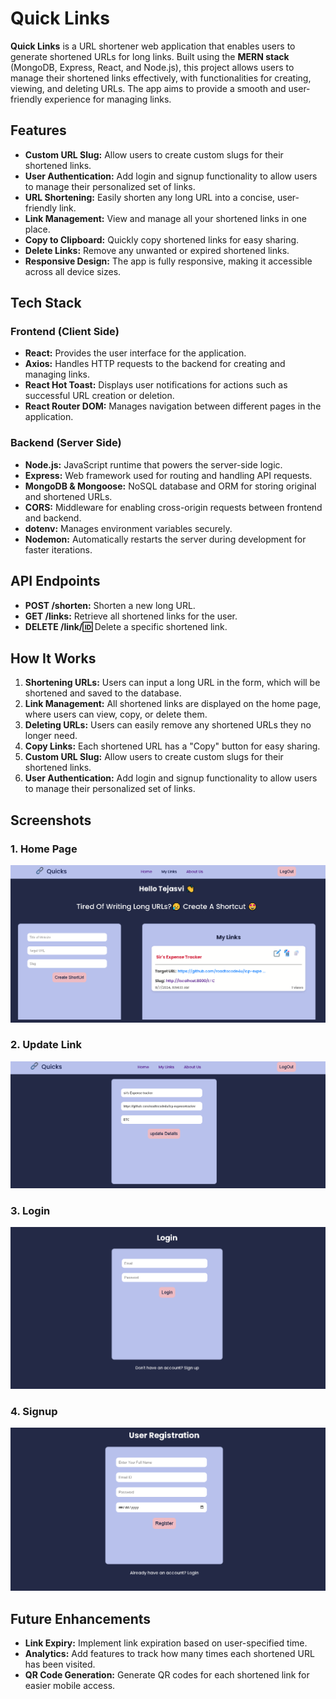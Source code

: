 # Quick Links

**Quick Links** is a URL shortener web application that enables users to generate shortened URLs for long links. Built using the **MERN stack** (MongoDB, Express, React, and Node.js), this project allows users to manage their shortened links effectively, with functionalities for creating, viewing, and deleting URLs. The app aims to provide a smooth and user-friendly experience for managing links.

## Features

- **Custom URL Slug:** Allow users to create custom slugs for their shortened links.
- **User Authentication:** Add login and signup functionality to allow users to manage their personalized set of links.
- **URL Shortening:** Easily shorten any long URL into a concise, user-friendly link.
- **Link Management:** View and manage all your shortened links in one place.
- **Copy to Clipboard:** Quickly copy shortened links for easy sharing.
- **Delete Links:** Remove any unwanted or expired shortened links.
- **Responsive Design:** The app is fully responsive, making it accessible across all device sizes.

## Tech Stack

### Frontend (Client Side)
- **React:** Provides the user interface for the application.
- **Axios:** Handles HTTP requests to the backend for creating and managing links.
- **React Hot Toast:** Displays user notifications for actions such as successful URL creation or deletion.
- **React Router DOM:** Manages navigation between different pages in the application.

### Backend (Server Side)
- **Node.js:** JavaScript runtime that powers the server-side logic.
- **Express:** Web framework used for routing and handling API requests.
- **MongoDB & Mongoose:** NoSQL database and ORM for storing original and shortened URLs.
- **CORS:** Middleware for enabling cross-origin requests between frontend and backend.
- **dotenv:** Manages environment variables securely.
- **Nodemon:** Automatically restarts the server during development for faster iterations.

## API Endpoints

- **POST /shorten:** Shorten a new long URL.
- **GET /links:** Retrieve all shortened links for the user.
- **DELETE /link/:id:** Delete a specific shortened link.

## How It Works

1. **Shortening URLs:** Users can input a long URL in the form, which will be shortened and saved to the database.
2. **Link Management:** All shortened links are displayed on the home page, where users can view, copy, or delete them.
3. **Deleting URLs:** Users can easily remove any shortened URLs they no longer need.
4. **Copy Links:** Each shortened URL has a "Copy" button for easy sharing.
5. **Custom URL Slug:** Allow users to create custom slugs for their shortened links.
6. **User Authentication:** Add login and signup functionality to allow users to manage their personalized set of links.

## Screenshots

### 1. Home Page
![Home Page](./home.png)

### 2. Update Link
![Add Link](./update.png)

### 3. Login
![login](./login.png)

### 4. Signup
![Signup](./signup.png)

## Future Enhancements


- **Link Expiry:** Implement link expiration based on user-specified time.
- **Analytics:** Add features to track how many times each shortened URL has been visited.
- **QR Code Generation:** Generate QR codes for each shortened link for easier mobile access.
